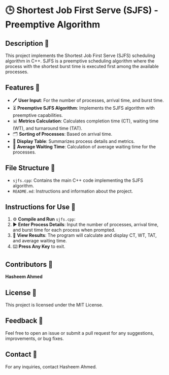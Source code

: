 

# 🕒 Shortest Job First Serve (SJFS) - Preemptive Algorithm

## Description 📜

This project implements the Shortest Job First Serve (SJFS) scheduling algorithm in C++. SJFS is a preemptive scheduling algorithm where the process with the shortest burst time is executed first among the available processes.

## Features 🌟

- 🖊️ **User Input**: For the number of processes, arrival time, and burst time.
- ⏳ **Preemptive SJFS Algorithm**: Implements the SJFS algorithm with preemptive capabilities.
- 📊 **Metrics Calculation**: Calculates completion time (CT), waiting time (WT), and turnaround time (TAT).
- 🗂️ **Sorting of Processes**: Based on arrival time.
- 📝 **Display Table**: Summarizes process details and metrics.
- 🧮 **Average Waiting Time**: Calculation of average waiting time for the processes.

## File Structure 📁

- `sjfs.cpp`: Contains the main C++ code implementing the SJFS algorithm.
- `README.md`: Instructions and information about the project.

## Instructions for Use 🚀

1. ⚙️ **Compile and Run** `sjfs.cpp`:
2. ▶️ **Enter Process Details**: Input the number of processes, arrival time, and burst time for each process when prompted.
3. 👀 **View Results**: The program will calculate and display CT, WT, TAT, and average waiting time.
4. ⌨️ **Press Any Key** to exit.

## Contributors 🤝

**Hasheem Ahmed**

## License 📜

This project is licensed under the MIT License.

## Feedback 💬

Feel free to open an issue or submit a pull request for any suggestions, improvements, or bug fixes.

## Contact 📧

For any inquiries, contact Hasheem Ahmed.
